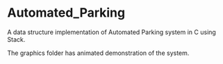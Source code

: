 # Automated_Parking

A data structure implementation of Automated Parking system in C using Stack.

The graphics folder has animated demonstration of the system.

